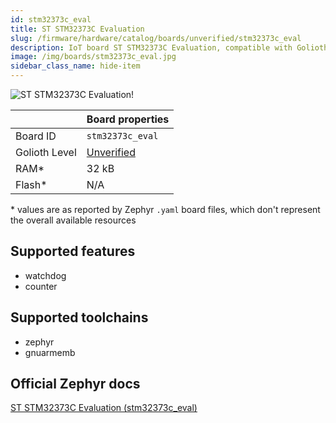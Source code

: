 ```yaml
---
id: stm32373c_eval
title: ST STM32373C Evaluation
slug: /firmware/hardware/catalog/boards/unverified/stm32373c_eval
description: IoT board ST STM32373C Evaluation, compatible with Golioth at unverified level.
image: /img/boards/stm32373c_eval.jpg
sidebar_class_name: hide-item
---
```


[//]: # (This is an auto-generated file, do not edit! Changes to it will be lost upon re-generation)

![ST STM32373C Evaluation!](/img/boards/stm32373c_eval.jpg "ST STM32373C Evaluation")

|                | Board properties     |
| -------------  | -------------------- |
| Board ID       | `stm32373c_eval` |
| Golioth Level  | [Unverified](/firmware/hardware#unverified-boards) |
| RAM*           | 32 kB |
| Flash*         | N/A |

\* values are as reported by Zephyr `.yaml` board files, which don't represent the overall available resources



## Supported features

* watchdog
* counter

## Supported toolchains

* zephyr
* gnuarmemb

## Official Zephyr docs

[ST STM32373C Evaluation (stm32373c_eval)](https://docs.zephyrproject.org/latest/boards/st/stm32373c_eval/doc/index.html)
